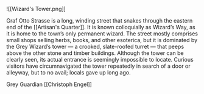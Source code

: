 ![[Wizard's Tower.png]]

Graf Otto Strasse is a long, winding street that snakes through the eastern end of the [[Artisan's Quarter]]. It is known colloquially as Wizard’s Way, as it is home to the town’s only permanent wizard. The street mostly comprises small shops selling herbs, books, and other esoterica, but it is dominated by the Grey Wizard’s tower — a crooked, slate-roofed turret — that peeps above the other stone and timber buildings. Although the tower can be clearly seen, its actual entrance is seemingly impossible to locate. Curious visitors have circumnavigated the tower repeatedly in search of a door or alleyway, but to no avail; locals gave up long ago.

Grey Guardian [[Christoph Engel]]

